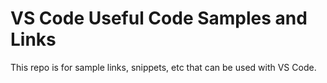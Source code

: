 # VS Code Useful Code Samples and Links
This repo is for sample links, snippets, etc that can be used with VS Code. 


